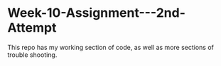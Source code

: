 # Week-10-Assignment---2nd-Attempt
This repo has my working section of code, as well as more sections of trouble shooting.

